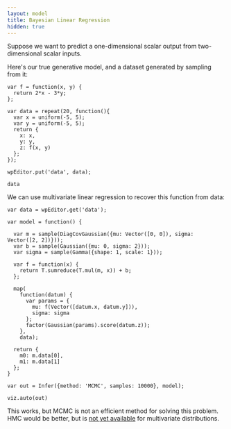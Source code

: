 ```yaml
---
layout: model
title: Bayesian Linear Regression
hidden: true
---
```


Suppose we want to predict a one-dimensional scalar output from two-dimensional scalar inputs.

Here's our true generative model, and a dataset generated by sampling from it:

~~~~
var f = function(x, y) {
  return 2*x - 3*y;
};

var data = repeat(20, function(){
  var x = uniform(-5, 5);
  var y = uniform(-5, 5);
  return {
    x: x,
    y: y,
    z: f(x, y)
  };
});

wpEditor.put('data', data);

data   
~~~~

We can use multivariate linear regression to recover this function from data:

~~~~
var data = wpEditor.get('data');

var model = function() {

  var m = sample(DiagCovGaussian({mu: Vector([0, 0]), sigma: Vector([2, 2])}));
  var b = sample(Gaussian({mu: 0, sigma: 2}));
  var sigma = sample(Gamma({shape: 1, scale: 1}));

  var f = function(x) {
    return T.sumreduce(T.mul(m, x)) + b;
  };

  map(
    function(datum) {
      var params = {
        mu: f(Vector([datum.x, datum.y])), 
        sigma: sigma
      };
      factor(Gaussian(params).score(datum.z));
    },
    data);

  return {
    m0: m.data[0],
    m1: m.data[1]
  };
}

var out = Infer({method: 'MCMC', samples: 10000}, model);

viz.auto(out)
~~~~

This works, but MCMC is not an efficient method for solving this problem. HMC would be better, but is [not yet available](https://github.com/probmods/webppl/issues/286) for multivariate distributions.
